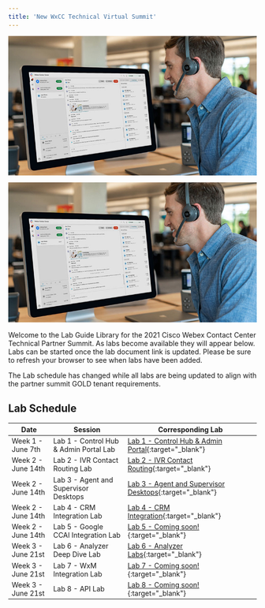 ```yaml
---
title: 'New WxCC Technical Virtual Summit'
---
```


<img align="middle" src="../images/12_51_47.jpg" width="1000" />


![Banner](../images/12_51_47.jpg)

Welcome to the Lab Guide Library for the 2021 Cisco Webex Contact Center Technical Partner Summit. As labs become available they will appear below. Labs can be started once the lab document link is updated. Please be sure to refresh your browser to see when labs have been added.

The Lab schedule has changed while all labs are being updated to align with the partner summit GOLD tenant requirements.

## Lab Schedule

| Date       | Session                                | Corresponding Lab                                                                                      
| ---------- | -------------------------------------- | ------------------------------------------------------------------------------------------------------ 
| Week 1 - June 7th | Lab 1 - Control Hub & Admin Portal Lab | [Lab 1 - Control Hub & Admin Portal](Lab1.md){:target="\_blank"}                               
| Week 2 - June 14th | Lab 2 - IVR Contact Routing Lab        | [Lab 2 - IVR Contact Routing](Lab2.md){:target="\_blank"}                                      
| Week 2 - June 14th | Lab 3 - Agent and Supervisor Desktops              | [Lab 3 - Agent and Supervisor Desktops](Lab3.md){:target="\_blank"}  
| Week 2 - June 14th | Lab 4 - CRM Integration Lab               | [Lab 4 - CRM Integration](Lab4.md){:target="\_blank"}  
| Week 2 - June 14th | Lab 5 - Google CCAI Integration Lab               | [Lab 5 - Coming soon!](Lab6.md){:target="\_blank"} 
| Week 3 - June 21st | Lab 6 - Analyzer Deep Dive Lab        | [Lab 6 - Analyzer Labs](Lab7.md){:target="\_blank"}                  
| Week 3 - June 21st | Lab 7 - WxM Integration Lab               | [Lab 7 - Coming soon!](Lab8.md){:target="\_blank"}  
| Week 3 - June 21st | Lab 8 - API Lab                        | [Lab 8 - Coming soon!](Lab9.md){:target="\_blank"} 

